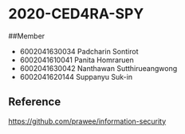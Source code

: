 # 2020-CED4RA-SPY
##Member
- 6002041630034 Padcharin Sontirot
- 6002041610041 Panita Homraruen
- 6002041630042 Nanthawan Sutthirueangwong
- 6002041620144 Suppanyu Suk-in
 ## Reference
   <https://github.com/prawee/information-security>
